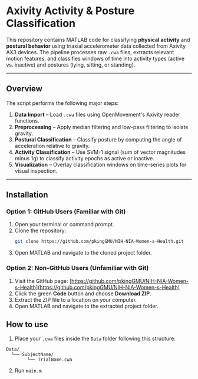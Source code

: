 # Axivity Activity & Posture Classification

This repository contains MATLAB code for classifying **physical activity** and **postural behavior** using triaxial accelerometer data collected from Axivity AX3 devices. The pipeline processes raw `.cwa` files, extracts relevant motion features, and classifies windows of time into activity types (active vs. inactive) and postures (lying, sitting, or standing).

---

## Overview

The script performs the following major steps:

1. **Data Import** – Load `.cwa` files using OpenMovement's Axivity reader functions.
2. **Preprocessing** – Apply median filtering and low-pass filtering to isolate gravity.
3. **Postural Classification** – Classify posture by computing the angle of acceleration relative to gravity.
4. **Activity Classification** – Use SVM-1 signal (sum of vector magnitudes minus 1g) to classify activity epochs as active or inactive.
5. **Visualization** – Overlay classification windows on time-series plots for visual inspection.

---

## Installation

### Option 1: GitHub Users (Familiar with Git)

1. Open your terminal or command prompt.
2. Clone the repository:
   ```bash
   git clone https://github.com/pkingGMU/NIH-NIA-Women-s-Health.git
   ```
3. Open MATLAB and navigate to the cloned project folder.

### Option 2: Non-GitHub Users (Unfamiliar with Git)

1. Visit the GitHub page: [https://github.com/pkingGMU/NIH-NIA-Women-s-Health](https://github.com/pkingGMU/NIH-NIA-Women-s-Health)
2. Click the green **Code** button and choose **Download ZIP**.
3. Extract the ZIP file to a location on your computer.
4. Open MATLAB and navigate to the extracted project folder.


## How to use

1. Place your `.cwa` files inside the `Data` folder following this structure:

```
Data/
  └── SubjectName/
        └── TrialName.cwa
```

2. Run `main.m`



